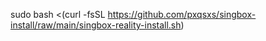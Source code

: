 sudo bash <(curl -fsSL https://github.com/pxqsxs/singbox-install/raw/main/singbox-reality-install.sh)
